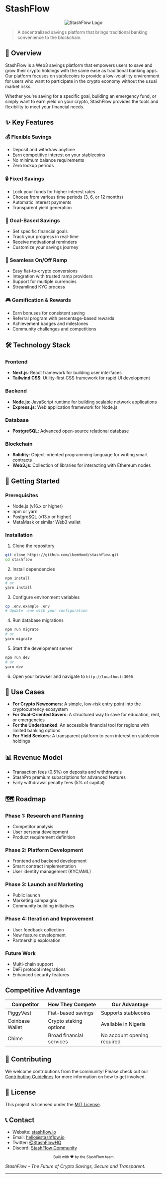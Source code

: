 # StashFlow

<p align="center">
  <img src="./frontend/public/assets/stashflow.svg" alt="StashFlow Logo" />
</p>

> A decentralized savings platform that brings traditional banking convenience to the blockchain.

## 📑 Overview

StashFlow is a Web3 savings platform that empowers users to save and grow their crypto holdings with the same ease as traditional banking apps. Our platform focuses on stablecoins to provide a low-volatility environment for users who want to participate in the crypto economy without the usual market risks.

Whether you're saving for a specific goal, building an emergency fund, or simply want to earn yield on your crypto, StashFlow provides the tools and flexibility to meet your financial needs.

## ✨ Key Features

### 💰 Flexible Savings
- Deposit and withdraw anytime
- Earn competitive interest on your stablecoins
- No minimum balance requirements
- Zero lockup periods

### 🔒 Fixed Savings
- Lock your funds for higher interest rates
- Choose from various time periods (3, 6, or 12 months)
- Automatic interest payments
- Transparent yield generation

### 🎯 Goal-Based Savings
- Set specific financial goals
- Track your progress in real-time
- Receive motivational reminders
- Customize your savings journey

### 💱 Seamless On/Off Ramp
- Easy fiat-to-crypto conversions
- Integration with trusted ramp providers
- Support for multiple currencies
- Streamlined KYC process

### 🎮 Gamification & Rewards
- Earn bonuses for consistent saving
- Referral program with percentage-based rewards
- Achievement badges and milestones
- Community challenges and competitions

## 🛠️ Technology Stack

### Frontend
- **Next.js**: React framework for building user interfaces
- **Tailwind CSS**: Utility-first CSS framework for rapid UI development

### Backend
- **Node.js**: JavaScript runtime for building scalable network applications
- **Express.js**: Web application framework for Node.js

### Database
- **PostgreSQL**: Advanced open-source relational database

### Blockchain
- **Solidity**: Object-oriented programming language for writing smart contracts
- **Web3.js**: Collection of libraries for interacting with Ethereum nodes

## 🚀 Getting Started

### Prerequisites
- Node.js (v16.x or higher)
- npm or yarn
- PostgreSQL (v13.x or higher)
- MetaMask or similar Web3 wallet

### Installation

1. Clone the repository
```bash
git clone https://github.com/ikemHood/stashflow.git
cd stashflow
```

2. Install dependencies
```bash
npm install
# or
yarn install
```

3. Configure environment variables
```bash
cp .env.example .env
# Update .env with your configuration
```

4. Run database migrations
```bash
npm run migrate
# or
yarn migrate
```

5. Start the development server
```bash
npm run dev
# or
yarn dev
```

6. Open your browser and navigate to `http://localhost:3000`

## 💼 Use Cases

- **For Crypto Newcomers**: A simple, low-risk entry point into the cryptocurrency ecosystem
- **For Goal-Oriented Savers**: A structured way to save for education, rent, or emergencies
- **For the Underbanked**: An accessible financial tool for regions with limited banking options
- **For Yield Seekers**: A transparent platform to earn interest on stablecoin holdings

## 📊 Revenue Model

- Transaction fees (0.5%) on deposits and withdrawals
- StashPro premium subscriptions for advanced features
- Early withdrawal penalty fees (5% of capital)

## 🗺️ Roadmap

### Phase 1: Research and Planning
- Competitor analysis
- User persona development
- Product requirement definition

### Phase 2: Platform Development
- Frontend and backend development
- Smart contract implementation
- User identity management (KYC/AML)

### Phase 3: Launch and Marketing
- Public launch
- Marketing campaigns
- Community building initiatives

### Phase 4: Iteration and Improvement
- User feedback collection
- New feature development
- Partnership exploration

### Future Work
- Multi-chain support
- DeFi protocol integrations
- Enhanced security features


## Competitive Advantage
| Competitor | How They Compete | Our Advantage |
|------------|----------------|--------------|
| PiggyVest | Fiat-based savings | Supports stablecoins |
| Coinbase Wallet | Crypto staking options | Available in Nigeria |
| Chime | Broad financial services | No account opening required |

## 🤝 Contributing

We welcome contributions from the community! Please check out our [Contributing Guidelines](CONTRIBUTING.md) for more information on how to get involved.

## 📝 License

This project is licensed under the [MIT License](LICENSE).

## 📞 Contact

- Website: [stashflow.io](https://stashflow.io)
- Email: hello@stashflow.io
- Twitter: [@StashFlowHQ](https://twitter.com/StashFlowHQ)
- Discord: [StashFlow Community](https://discord.gg/stashflow)



<p align="center">
  <sub>Built with ❤️ by the StashFlow team</sub>
</p>


_StashFlow – The Future of Crypto Savings, Secure and Transparent._


---